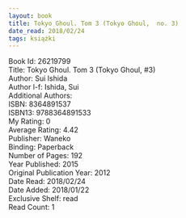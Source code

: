 ```yaml
---
layout: book
title: Tokyo Ghoul. Tom 3 (Tokyo Ghoul,  no. 3)
date_read: 2018/02/24
tags: książki
---
```


Book Id: 26219799<br />
Title: Tokyo Ghoul. Tom 3 (Tokyo Ghoul, #3)<br />
Author: Sui Ishida<br />
Author l-f: Ishida, Sui<br />
Additional Authors: <br />
ISBN: 8364891537<br />
ISBN13: 9788364891533<br />
My Rating: 0<br />
Average Rating: 4.42<br />
Publisher: Waneko<br />
Binding: Paperback<br />
Number of Pages: 192<br />
Year Published: 2015<br />
Original Publication Year: 2012<br />
Date Read: 2018/02/24<br />
Date Added: 2018/01/22<br />
Exclusive Shelf: read<br />
Read Count: 1<br />


